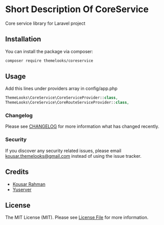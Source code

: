 # Short Description Of CoreService

Core service library for Laravel project

## Installation

You can install the package via composer:

```bash
composer require themelooks/coreservice
```

## Usage
Add this lines under providers array in config/app.php
``` php
ThemeLooks\CoreService\CoreServiceProvider::class,
ThemeLooks\CoreService\CoreRouteServiceProvider::class,
```
### Changelog

Please see [CHANGELOG](CHANGELOG.md) for more information what has changed recently.


### Security

If you discover any security related issues, please email kousar.themelooks@gmail.com instead of using the issue tracker.

## Credits

- [Kousar Rahman](https://github.com/kousar2334)
- [Yuserver](http://themelooks.com/)

## License

The MIT License (MIT). Please see [License File](LICENSE.md) for more information.

